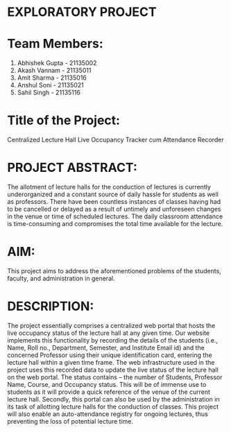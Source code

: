 # EXPLORATORY PROJECT

# Team Members:
1. Abhishek Gupta - 21135002
2. Akash Vannam -	21135011
3. Amit Sharma -	21135016
4. Anshul Soni -	21135021
5. Sahil Singh -	21135116

# Title of the Project: 
Centralized Lecture Hall Live Occupancy Tracker cum Attendance Recorder

# PROJECT ABSTRACT:
The allotment of lecture halls for the conduction of lectures is currently underorganized and a constant source of daily hassle for students as well as professors. There have been countless instances of classes having had to be cancelled or delayed as a result of untimely and unforeseen changes in the venue or time of scheduled lectures.
The daily classroom attendance is time-consuming and compromises the total time available for the lecture.

# AIM:
This project aims to address the aforementioned problems of the students, faculty, and administration in general.

# DESCRIPTION:
The project essentially comprises a centralized web portal that hosts the live occupancy status of the lecture hall at any given time.
Our website implements this functionality by recording the details of the students (i.e., Name, Roll no., Department, Semester, and Institute Email id) and the concerned Professor using their unique identification card, entering the lecture hall within a given time frame.
The web infrastructure used in the project uses this recorded data to update the live status of the lecture hall on the web portal. The status contains – the number of Students, Professor Name, Course, and Occupancy status.
This will be of immense use to students as it will provide a quick reference of the venue of the current lecture hall. Secondly, this portal can also be used by the administration in its task of allotting lecture halls for the conduction of classes. This project will also enable an auto-attendance registry for ongoing lectures, thus preventing the loss of potential lecture time.

